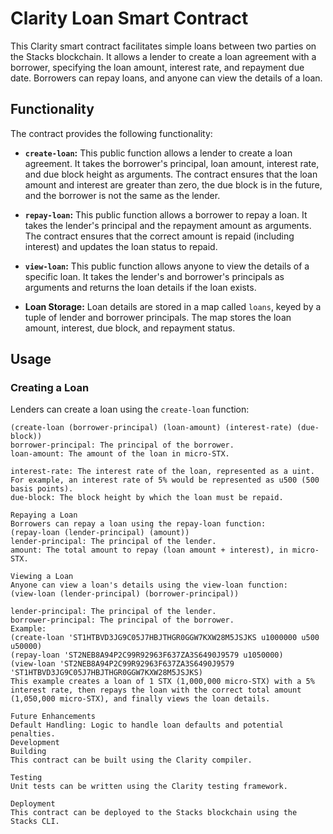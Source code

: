 # Clarity Loan Smart Contract

This Clarity smart contract facilitates simple loans between two parties on the Stacks blockchain. It allows a lender to create a loan agreement with a borrower, specifying the loan amount, interest rate, and repayment due date.  Borrowers can repay loans, and anyone can view the details of a loan.

## Functionality

The contract provides the following functionality:

* **`create-loan`:** This public function allows a lender to create a loan agreement. It takes the borrower's principal, loan amount, interest rate, and due block height as arguments. The contract ensures that the loan amount and interest are greater than zero, the due block is in the future, and the borrower is not the same as the lender.

* **`repay-loan`:** This public function allows a borrower to repay a loan. It takes the lender's principal and the repayment amount as arguments. The contract ensures that the correct amount is repaid (including interest) and updates the loan status to repaid.

* **`view-loan`:** This public function allows anyone to view the details of a specific loan. It takes the lender's and borrower's principals as arguments and returns the loan details if the loan exists.

* **Loan Storage:** Loan details are stored in a map called `loans`, keyed by a tuple of lender and borrower principals. The map stores the loan amount, interest, due block, and repayment status.

## Usage

### Creating a Loan

Lenders can create a loan using the `create-loan` function:

```clarity
(create-loan (borrower-principal) (loan-amount) (interest-rate) (due-block))
borrower-principal: The principal of the borrower.
loan-amount: The amount of the loan in micro-STX.

interest-rate: The interest rate of the loan, represented as a uint. For example, an interest rate of 5% would be represented as u500 (500 basis points).
due-block: The block height by which the loan must be repaid.

Repaying a Loan
Borrowers can repay a loan using the repay-loan function:
(repay-loan (lender-principal) (amount))
lender-principal: The principal of the lender.
amount: The total amount to repay (loan amount + interest), in micro-STX.

Viewing a Loan
Anyone can view a loan's details using the view-loan function:
(view-loan (lender-principal) (borrower-principal))

lender-principal: The principal of the lender.
borrower-principal: The principal of the borrower.
Example:
(create-loan 'ST1HTBVD3JG9C05J7HBJTHGR0GGW7KXW28M5JSJKS u1000000 u500 u50000)
(repay-loan 'ST2NEB8A94P2C99R92963F637ZA3S6490J9579 u1050000)
(view-loan 'ST2NEB8A94P2C99R92963F637ZA3S6490J9579 'ST1HTBVD3JG9C05J7HBJTHGR0GGW7KXW28M5JSJKS)
This example creates a loan of 1 STX (1,000,000 micro-STX) with a 5% interest rate, then repays the loan with the correct total amount (1,050,000 micro-STX), and finally views the loan details.

Future Enhancements
Default Handling: Logic to handle loan defaults and potential penalties.
Development
Building
This contract can be built using the Clarity compiler.

Testing
Unit tests can be written using the Clarity testing framework.

Deployment
This contract can be deployed to the Stacks blockchain using the Stacks CLI.

